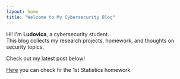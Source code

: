 ```yaml
---
layout: home
title: "Welcome to My Cybersecurity Blog"
---
```


Hi! I'm **Ludovica**, a cybersecurity student.  
This blog collects my research projects, homework, and thoughts on security topics.

Check out my latest post below!


[Here](/_posts/hmwk1.md) you can check fir the 1st Statistics homework
